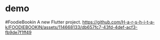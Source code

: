# demo
#FoodieBookin
A new Flutter project.
https://github.com/H-a-r-s-h-i-t-a-k/FOODIEBOOKIN/assets/114668133/db657fc7-43fd-4def-acf3-fb9de7f1ff49
